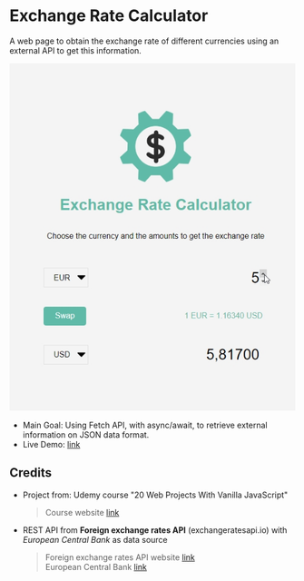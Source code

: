 # Exchange Rate Calculator

A web page to obtain the exchange rate of different currencies using an external API to get this information.

![screenshot of the website showing the Euro and US dollar exchange](./data/screenshot_01.jpg)

- Main Goal: Using Fetch API, with async/await, to retrieve external information on JSON data format.
- Live Demo: [link](https://orses.github.io/vanilla_javascript/exchange_rate_calculator/src/)

## Credits

- Project from: Udemy course "20 Web Projects With Vanilla JavaScript"

  > Course website [link](https://www.udemy.com/course/web-projects-with-vanilla-javascript)

- REST API from **Foreign exchange rates API** (exchangeratesapi.io) with _European Central Bank_ as data source
  > Foreign exchange rates API website [link](https://exchangeratesapi.io/)  
  > European Central Bank [link](https://www.ecb.europa.eu/stats/policy_and_exchange_rates/euro_reference_exchange_rates/html/index.en.html)
